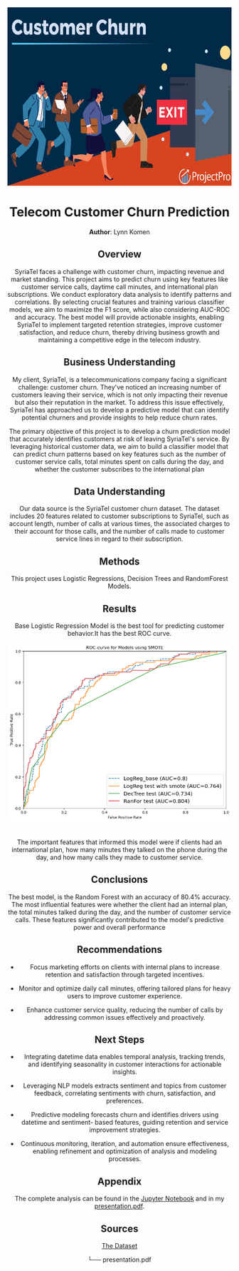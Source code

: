 <div style="text-align: center;" style="border: 2px solid black;">
    <img src="images/Customer-Churn.jpeg" alt="Bubble Chart" width="600" height="400">

# Telecom Customer Churn Prediction

**Author**: Lynn Komen 

## Overview
SyriaTel faces a challenge with customer churn, impacting revenue and market standing. This project aims to predict churn using key features like customer service calls, daytime call minutes, and international plan subscriptions. We conduct exploratory data analysis to identify patterns and correlations. By selecting crucial features and training various classifier models, we aim to maximize the F1 score, while also considering AUC-ROC and accuracy. The best model will provide actionable insights, enabling SyriaTel to implement targeted retention strategies, improve customer satisfaction, and reduce churn, thereby driving business growth and maintaining a competitive edge in the telecom industry.

## Business Understanding
My client, SyriaTel, is a telecommunications company facing a significant challenge: customer churn. They've noticed an increasing number of customers leaving their service, which is not only impacting their revenue but also their reputation in the market. To address this issue effectively, SyriaTel has approached us to develop a predictive model that can identify potential churners and provide insights to help reduce churn rates.

The primary objective of this project is to develop a churn prediction model that accurately identifies customers at risk of leaving SyriaTel's service. By leveraging historical customer data, we aim to build a classifier model that can predict churn patterns based on key features such as the number of customer service calls, total minutes spent on calls during the day, and whether the customer subscribes to the international plan


## Data Understanding
Our data source is the SyriaTel customer churn dataset. The dataset includes 20 features related to customer subscriptions to SyriaTel, such as account length, number of calls at various times, the associated charges to their account for those calls, and the number of calls made to customer service lines in regard to their subscription.


## Methods
This project uses Logistic Regressions, Decision Trees and RandomForest Models.  
 
## Results

Base Logistic Regression Model is the best tool for predicting customer behavior.It has the best ROC curve.

<div style="text-align: center;" style="border: 2px solid black;">
    <img src="images/image.png" alt="Bubble Chart" width="600" height="400">
</div>
<br>
<br>
The important features that informed this model were if clients had an international plan, how many minutes they talked on the phone during the day, and how many calls they made to customer service.  
 
 ## Conclusions
The best model, is the Random Forest with an accuracy of  80.4% accuracy. The most influential features were whether the client had an internal plan, the total minutes talked during the day, and the number of customer service calls. These features significantly contributed to the model's predictive power and overall performance

## Recommendations
- Focus marketing efforts on clients with internal plans to increase retention and satisfaction through 
 targeted incentives.

- Monitor and optimize daily call minutes, offering tailored plans for heavy users to improve customer 
 experience.

- Enhance customer service quality, reducing the number of calls by addressing common issues effectively 
  and proactively.
## Next Steps 
- Integrating datetime data enables temporal analysis, tracking trends, and identifying 
  seasonality in customer interactions for actionable insights.

- Leveraging NLP models extracts sentiment and topics from customer feedback, correlating 
  sentiments with churn, satisfaction, and preferences.

- Predictive modeling forecasts churn and identifies drivers using datetime and sentiment- 
  based features, guiding retention and service improvement strategies.

- Continuous monitoring, iteration, and automation ensure effectiveness, enabling refinement 
  and optimization of analysis and modeling processes.
 

## Appendix
The complete analysis can be found in the <a href="Telecom-Churn.ipynb">Jupyter Notebook</a> and in my <a href="Presentation.pdf">presentation.pdf</a>.

## Sources

<a href="https://www.kaggle.com/becksddf/churn-in-telecoms-dataset">The Dataset </a>

└── presentation.pdf
 
